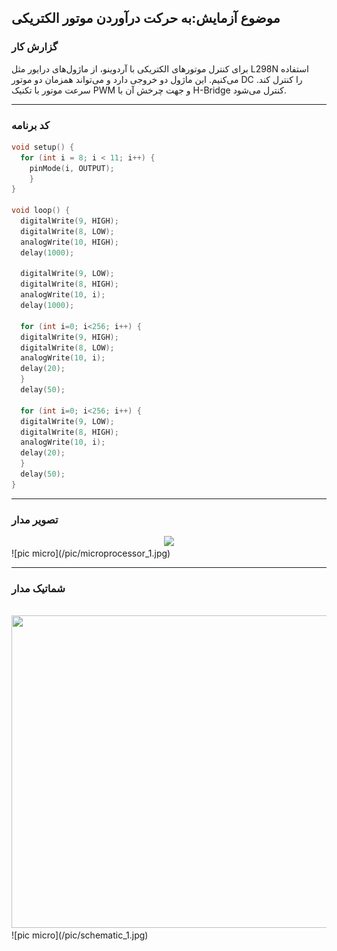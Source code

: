 ## موضوع آزمایش:به حرکت درآوردن موتور الکتریکی

### گزارش کار

برای کنترل موتورهای الکتریکی با آردوینو، از ماژول‌های درایور مثل L298N استفاده می‌کنیم. این ماژول دو خروجی دارد و می‌تواند همزمان دو موتور DC را کنترل کند. سرعت موتور با تکنیک PWM و جهت چرخش آن با H-Bridge کنترل می‌شود.

---

### کد برنامه

```cpp
void setup() {
  for (int i = 8; i < 11; i++) {
    pinMode(i, OUTPUT);
    }
}

void loop() {
  digitalWrite(9, HIGH);  
  digitalWrite(8, LOW);
  analogWrite(10, HIGH);
  delay(1000);

  digitalWrite(9, LOW); 
  digitalWrite(8, HIGH);
  analogWrite(10, i);
  delay(1000);

  for (int i=0; i<256; i++) {  
  digitalWrite(9, HIGH);
  digitalWrite(8, LOW);
  analogWrite(10, i);
  delay(20);
  }
  delay(50);

  for (int i=0; i<256; i++) { 
  digitalWrite(9, LOW);
  digitalWrite(8, HIGH);
  analogWrite(10, i);
  delay(20);
  }
  delay(50);
}
```
---

### تصویر مدار

<div align="center">
<img src="/media/microprocessor_19.gif">
</div>
![pic micro](/pic/microprocessor_1.jpg)

---

### شماتیک مدار 

<br>

<div align="center">
<img src="/media/schematic_17.jpg" width="600px" height="500px">
</div>
![pic micro](/pic/schematic_1.jpg)
